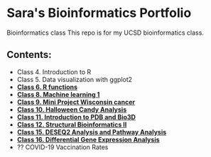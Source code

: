 # Sara's Bioinformatics Portfolio

Bioinformatics class
This repo is for my UCSD bioinformatics class.

## Contents:

- Class 4. Introduction to R
- Class 5. Data visualization with ggplot2
- [**Class 6. R functions**](https://github.com/shdlm33/BGGN213/blob/main/class06/class06/class06_git.md)
- [**Class 8. Machine learning 1**](https://github.com/shdlm33/BGGN213/blob/main/class08/class08_Sara_git.md)
- [**Class 9. Mini Project Wisconsin cancer**](https://github.com/shdlm33/BGGN213/blob/main/class09_mini_project/class09_mini_project/class09_mini_project.md)
- [**Class 10. Halloween Candy Analysis**](https://github.com/shdlm33/BGGN213/blob/main/class10_halloween/class10_halloween_git.md)
- [**Class 11. Introduction to PDB and Bio3D**](https://github.com/shdlm33/BGGN213/blob/main/class11/class11_git.md)
- [**Class 12. Structural Bioinformatics II**](https://github.com/shdlm33/BGGN213/blob/main/class12/class12_git.md)
- [**Class 15. DESEQ2 Analysis and Pathway Analysis**](https://github.com/shdlm33/BGGN213/blob/main/class15/class15_git.md)
- [**Class 16. Differential Gene Expression Analysis**](https://github.com/shdlm33/BGGN213/blob/main/class16/class16_git.md)
- ?? COVID-19 Vaccination Rates
